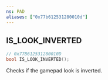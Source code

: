 ```yaml
---
ns: PAD
aliases: ["0x77b612531280010d"]
---
```

## IS_LOOK_INVERTED

```c
// 0x77B612531280010D
bool IS_LOOK_INVERTED();
```

Checks if the gamepad look is inverted.

